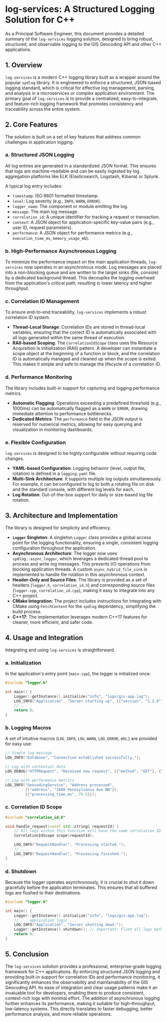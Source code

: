 # log-services: A Structured Logging Solution for C++

As a Principal Software Engineer, this document provides a detailed summary of the `log-services` logging solution, designed to bring robust, structured, and observable logging to the GIS Geocoding API and other C++ applications.

## 1. Overview

`log-services` is a modern C++ logging library built as a wrapper around the popular `spdlog` library. It is engineered to enforce a structured, JSON-based logging standard, which is critical for effective log management, parsing, and analysis in a microservices or complex application environment. The primary goal of `log-services` is to provide a centralized, easy-to-integrate, and feature-rich logging framework that promotes consistency and traceability across the entire system.

## 2. Core Features

The solution is built on a set of key features that address common challenges in application logging.

### a. Structured JSON Logging

All log entries are generated in a standardized JSON format. This ensures that logs are machine-readable and can be easily ingested by log aggregation platforms like ELK (Elasticsearch, Logstash, Kibana) or Splunk.

A typical log entry includes:
- `timestamp`: ISO 8601 formatted timestamp.
- `level`: Log severity (e.g., `INFO`, `WARN`, `ERROR`).
- `logger_name`: The component or module emitting the log.
- `message`: The main log message.
- `correlation_id`: A unique identifier for tracking a request or transaction.
- `context`: A JSON object for application-specific key-value pairs (e.g., user ID, request parameters).
- `performance`: A JSON object for performance metrics (e.g., `execution_time_ms`, `memory_usage_mb`).

### b. High-Performance Asynchronous Logging
To minimize the performance impact on the main application threads, `log-services` now operates in an asynchronous mode. Log messages are placed into a non-blocking queue and are written to the target sinks (file, console) by a dedicated background thread. This decouples the logging overhead from the application's critical path, resulting in lower latency and higher throughput.

### c. Correlation ID Management

To ensure end-to-end traceability, `log-services` implements a robust correlation ID system.
- **Thread-Local Storage**: Correlation IDs are stored in thread-local variables, ensuring that the correct ID is automatically associated with all logs generated within the same thread of execution.
- **RAII-based Scoping**: The `CorrelationIdScope` class uses the Resource Acquisition Is Initialization (RAII) pattern. A developer can instantiate a scope object at the beginning of a function or block, and the correlation ID is automatically managed and cleaned up when the scope is exited. This makes it simple and safe to manage the lifecycle of a correlation ID.

### d. Performance Monitoring

The library includes built-in support for capturing and logging performance metrics.
- **Automatic Flagging**: Operations exceeding a predefined threshold (e.g., 1000ms) can be automatically flagged as a `WARN` or `ERROR`, drawing immediate attention to performance bottlenecks.
- **Dedicated Metrics**: The `performance` field in the JSON output is reserved for numerical metrics, allowing for easy querying and visualization in monitoring dashboards.

### e. Flexible Configuration

`log-services` is designed to be highly configurable without requiring code changes.
- **YAML-based Configuration**: Logging behavior (level, output file, rotation) is defined in a `logging.yaml` file.
- **Multi-Sink Architecture**: It supports multiple log outputs simultaneously. For example, it can be configured to log to both a rotating file on disk and the standard console, with different log levels for each.
- **Log Rotation**: Out-of-the-box support for daily or size-based log file rotation.

## 3. Architecture and Implementation

The library is designed for simplicity and efficiency.

- **`Logger` Singleton**: A singleton `Logger` class provides a global access point for the logging functionality, ensuring a single, consistent logging configuration throughout the application.
- **Asynchronous Architecture**: The logger now uses `spdlog::async_logger`, which leverages a dedicated thread pool to process and write log messages. This prevents I/O operations from blocking application threads. A custom `async_hybrid_file_sink` is implemented to handle file rotation in this asynchronous context.
- **Header-Only and Source Files**: The library is provided as a set of headers (`logger.h`, `correlation_id.h`) and corresponding source files (`logger.cpp`, `correlation_id.cpp`), making it easy to integrate into any C++ project.
- **CMake Integration**: The project includes instructions for integrating with CMake using `FetchContent` for the `spdlog` dependency, simplifying the build process.
- **C++17**: The implementation leverages modern C++17 features for cleaner, more efficient, and safer code.

## 4. Usage and Integration

Integrating and using `log-services` is straightforward.

### a. Initialization

In the application's entry point (`main.cpp`), the logger is initialized once:
```cpp
#include "logger.h"

int main() {
    Logger::getInstance().initialize("info", "logs/gis-app.log");
    LOG_INFO("Application", "Server starting up", {{"version", "1.2.0"}});
    // ...
    return 0;
}
```

### b. Logging Macros

A set of intuitive macros (`LOG_INFO`, `LOG_WARN`, `LOG_ERROR`, etc.) are provided for easy use:

```cpp
// Simple log message
LOG_INFO("Database", "Connection established successfully.");

// Log with contextual data
LOG_DEBUG("HTTPRequest", "Received new request", {{"method", "GET"}, {"path", "/geocode"}});

// Log with performance metrics
LOG_INFO("GeocodingService", "Address processed",
         {{"address", "1600 Pennsylvania Ave NW"}},
         {{"processing_time_ms", 75.5}});
```

### c. Correlation ID Scope

```cpp
#include "correlation_id.h"

void handle_request(const std::string& requestId) {
    // All logs within this function will have the same correlation ID
    CorrelationIdScope scope(requestId);

    LOG_INFO("RequestHandler", "Processing started.");
    // ...
    LOG_INFO("RequestHandler", "Processing finished.");
}
```

### d. Shutdown
Because the logger operates asynchronously, it is crucial to shut it down gracefully before the application terminates. This ensures that all buffered logs are flushed to their destinations.

```cpp
#include "logger.h"

int main() {
    Logger::getInstance().initialize("info", "logs/gis-app.log");
    // ... application logic ...
    LOG_INFO("Application", "Server shutting down.");
    Logger::getInstance().shutdown(); // Important: Flush all logs before exit
    return 0;
}
```

## 5. Conclusion

The `log-services` solution provides a professional, enterprise-grade logging framework for C++ applications. By enforcing structured JSON logging and providing built-in support for correlation IDs and performance monitoring, it significantly enhances the observability and maintainability of the GIS Geocoding API. Its ease of integration and clear usage patterns make it an invaluable tool for developers, enabling them to produce consistent, context-rich logs with minimal effort. The addition of asynchronous logging further enhances its performance, making it suitable for high-throughput, low-latency systems. This directly translates to faster debugging, better performance analysis, and more reliable operations.
